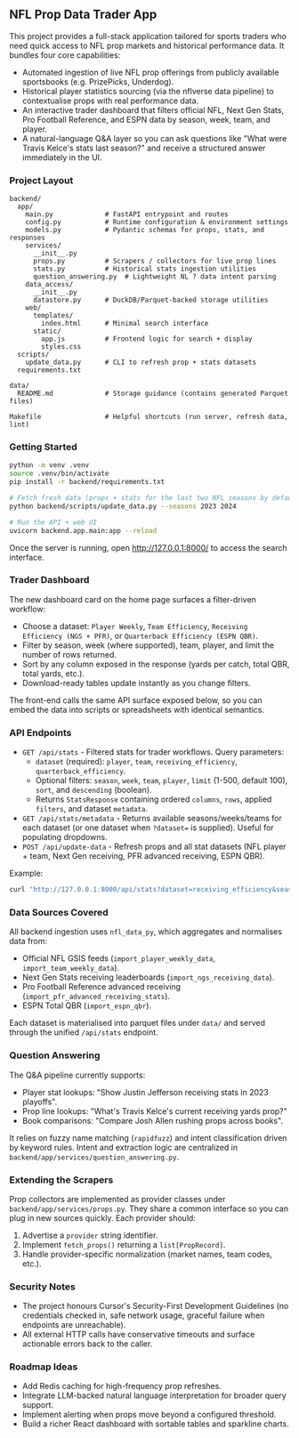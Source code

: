 ## NFL Prop Data Trader App

This project provides a full-stack application tailored for sports traders who need quick access to NFL prop markets and historical performance data. It bundles four core capabilities:

- Automated ingestion of live NFL prop offerings from publicly available sportsbooks (e.g. PrizePicks, Underdog).
- Historical player statistics sourcing (via the nflverse data pipeline) to contextualise props with real performance data.
- An interactive trader dashboard that filters official NFL, Next Gen Stats, Pro Football Reference, and ESPN data by season, week, team, and player.
- A natural-language Q&A layer so you can ask questions like "What were Travis Kelce's stats last season?" and receive a structured answer immediately in the UI.

### Project Layout

```
backend/
  app/
    main.py             # FastAPI entrypoint and routes
    config.py           # Runtime configuration & environment settings
    models.py           # Pydantic schemas for props, stats, and responses
    services/
      __init__.py
      props.py          # Scrapers / collectors for live prop lines
      stats.py          # Historical stats ingestion utilities
      question_answering.py  # Lightweight NL ? data intent parsing
    data_access/
      __init__.py
      datastore.py      # DuckDB/Parquet-backed storage utilities
    web/
      templates/
        index.html      # Minimal search interface
      static/
        app.js          # Frontend logic for search + display
        styles.css
  scripts/
    update_data.py      # CLI to refresh prop + stats datasets
  requirements.txt

data/
  README.md             # Storage guidance (contains generated Parquet files)

Makefile                # Helpful shortcuts (run server, refresh data, lint)
```

### Getting Started

```bash
python -m venv .venv
source .venv/bin/activate
pip install -r backend/requirements.txt

# Fetch fresh data (props + stats for the last two NFL seasons by default)
python backend/scripts/update_data.py --seasons 2023 2024

# Run the API + web UI
uvicorn backend.app.main:app --reload
```

Once the server is running, open http://127.0.0.1:8000/ to access the search interface.

### Trader Dashboard

The new dashboard card on the home page surfaces a filter-driven workflow:

- Choose a dataset: `Player Weekly`, `Team Efficiency`, `Receiving Efficiency (NGS + PFR)`, or `Quarterback Efficiency (ESPN QBR)`.
- Filter by season, week (where supported), team, player, and limit the number of rows returned.
- Sort by any column exposed in the response (yards per catch, total QBR, total yards, etc.).
- Download-ready tables update instantly as you change filters.

The front-end calls the same API surface exposed below, so you can embed the data into scripts or spreadsheets with identical semantics.

### API Endpoints

- `GET /api/stats` - Filtered stats for trader workflows. Query parameters:
  - `dataset` (required): `player`, `team`, `receiving_efficiency`, `quarterback_efficiency`.
  - Optional filters: `season`, `week`, `team`, `player`, `limit` (1-500, default 100), `sort`, and `descending` (boolean).
  - Returns `StatsResponse` containing ordered `columns`, `rows`, applied `filters`, and dataset `metadata`.
- `GET /api/stats/metadata` - Returns available seasons/weeks/teams for each dataset (or one dataset when `?dataset=` is supplied). Useful for populating dropdowns.
- `POST /api/update-data` - Refresh props and all stat datasets (NFL player + team, Next Gen receiving, PFR advanced receiving, ESPN QBR).

Example:

```bash
curl "http://127.0.0.1:8000/api/stats?dataset=receiving_efficiency&season=2024&team=KC&limit=25"
```

### Data Sources Covered

All backend ingestion uses `nfl_data_py`, which aggregates and normalises data from:

- Official NFL GSIS feeds (`import_player_weekly_data`, `import_team_weekly_data`).
- Next Gen Stats receiving leaderboards (`import_ngs_receiving_data`).
- Pro Football Reference advanced receiving (`import_pfr_advanced_receiving_stats`).
- ESPN Total QBR (`import_espn_qbr`).

Each dataset is materialised into parquet files under `data/` and served through the unified `/api/stats` endpoint.

### Question Answering

The Q&A pipeline currently supports:

- Player stat lookups: "Show Justin Jefferson receiving stats in 2023 playoffs".
- Prop line lookups: "What's Travis Kelce's current receiving yards prop?"
- Book comparisons: "Compare Josh Allen rushing props across books".

It relies on fuzzy name matching (`rapidfuzz`) and intent classification driven by keyword rules. Intent and extraction logic are centralized in `backend/app/services/question_answering.py`.

### Extending the Scrapers

Prop collectors are implemented as provider classes under `backend/app/services/props.py`. They share a common interface so you can plug in new sources quickly. Each provider should:

1. Advertise a `provider` string identifier.
2. Implement `fetch_props()` returning a `list[PropRecord]`.
3. Handle provider-specific normalization (market names, team codes, etc.).

### Security Notes

- The project honours Cursor's Security-First Development Guidelines (no credentials checked in, safe network usage, graceful failure when endpoints are unreachable).
- All external HTTP calls have conservative timeouts and surface actionable errors back to the caller.

### Roadmap Ideas

- Add Redis caching for high-frequency prop refreshes.
- Integrate LLM-backed natural language interpretation for broader query support.
- Implement alerting when props move beyond a configured threshold.
- Build a richer React dashboard with sortable tables and sparkline charts.

